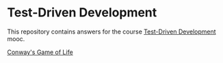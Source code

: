 # Test-Driven Development

This repository contains answers for the course [Test-Driven Development](https://tdd.mooc.fi/) mooc.

[Conway's Game of Life](https://www.youtube.com/watch?v=FeQcP4p7EaU&t=4s)
